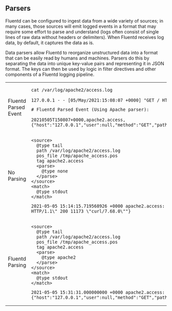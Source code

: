 ## Parsers

Fluentd can be configured to ingest data from a wide variety of sources; in many cases, those sources will emit logged events in a format that may require some effort to parse and understand (logs often consist of single lines of raw data without headers or delimiters). When Fluentd receives log data, by default, it captures the data as is.

Data parsers allow Fluentd to reorganize unstructured data into a format that can be easily read by humans and machines. Parsers do this by separating the data into unique key-value pairs and representing it in JSON format. The keys can then be used by logic in filter directives and other components of a Fluentd logging pipeline.




<table>

<tr>
<td>Fluentd Parsed Event
<td>


```
cat /var/log/apache2/access.log

127.0.0.1 - - [05/May/2021:15:08:07 +0000] "GET / HTTP/1.1" 200 11173 "-" "curl/7.68.0"
```



```
# Fluentd Parsed Event (Using Apache parser):

20210505T150807+0000,apache2.access,{"host":"127.0.0.1","user":null,"method":"GET","path":"/","code":200,"size":11173,"referer":null,"agent":"curl/7.68.0"}
```


<tr>
<td>No Parsing
<td>

```
<source>
  @type tail
  path /var/log/apache2/access.log
  pos_file /tmp/apache_access.pos
  tag apache2.access
  <parse>
    @type none
  </parse>
</source>
<match>
  @type stdout
</match>

```

```
2021-05-05 15:14:15.719568926 +0000 apache2.access: {"message\"-\"":"127.0.0.1 - - [05/May/2021:15:14:15 +0000] \"GET / HTTP/1.1\" 200 11173 \"curl/7.68.0\""}
```

<tr>
<td>Fluentd Parsing
<td>


```
<source>
  @type tail
  path /var/log/apache2/access.log
  pos_file /tmp/apache_access.pos
  tag apache2.access
  <parse>
    @type apache2
  </parse>
</source>
<match>
  @type stdout
</match>
```

```
2021-05-05 15:31:31.000000000 +0000 apache2.access: {"host":"127.0.0.1","user":null,"method":"GET","path":"/","code":200,"size":11173,"referer":null,"agent":"curl/7.68.0"}
```


</table>